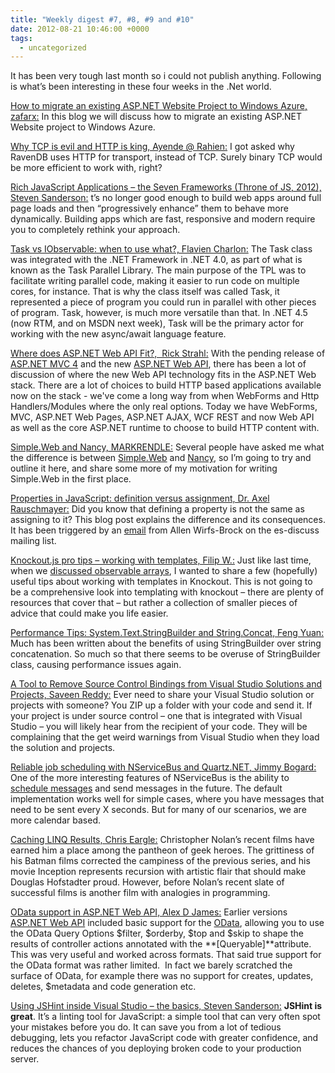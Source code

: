 ```yaml
---
title: "Weekly digest #7, #8, #9 and #10"
date: 2012-08-21 10:46:00 +0000
tags:
  - uncategorized
---
```


It has been very tough last month so i could not publish anything. Following is what’s been interesting in these four weeks in the .Net world.

 

[How to migrate an existing ASP.NET Website Project to Windows Azure, zafarx:](http://blogs.msdn.com/b/zkap/archive/2012/07/29/how-to-migrate-an-existing-asp-net-website-to-windows-azure.aspx) In this blog we will discuss how to migrate an existing ASP.NET Website project to Windows Azure.

 

[Why TCP is evil and HTTP is king, Ayende @ Rahien:](http://ayende.com/blog/157282/why-tcp-is-evil-and-http-is-king?key=e3ca0477-7b77-4695-b3b6-788e857003ce) I got asked why RavenDB uses HTTP for transport, instead of TCP. Surely binary TCP would be more efficient to work with, right?

 

[Rich JavaScript Applications – the Seven Frameworks (Throne of JS, 2012), Steven Sanderson:](http://blog.stevensanderson.com/2012/08/01/rich-javascript-applications-the-seven-frameworks-throne-of-js-2012/) t’s no longer good enough to build web apps around full page loads and then “progressively enhance” them to behave more dynamically. Building apps which are fast, responsive and modern require you to completely rethink your approach.

 

[Task vs IObservable: when to use what?, Flavien Charlon:](http://blogs.msdn.com/b/flaviencharlon/archive/2012/08/06/task-lt-t-gt-vs-iobservable-lt-t-gt-when-to-use-what.aspx) The Task class was integrated with the .NET Framework in .NET 4.0, as part of what is known as the Task Parallel Library. The main purpose of the TPL was to facilitate writing parallel code, making it easier to run code on multiple cores, for instance. That is why the class itself was called Task, it represented a piece of program you could run in parallel with other pieces of program. Task, however, is much more versatile than that. In .NET 4.5 (now RTM, and on MSDN next week), Task will be the primary actor for working with the new async/await language feature.

 

[Where does ASP.NET Web API Fit?,  Rick Strahl:](http://www.west-wind.com/weblog/posts/2012/Aug/07/Where-does-ASPNET-Web-API-Fit) With the pending release of [ASP.NET MVC 4](http://www.asp.net/mvc) and the new [ASP.NET Web API](http://www.asp.net/web-api), there has been a lot of discussion of where the new Web API technology fits in the ASP.NET Web stack. There are a lot of choices to build HTTP based applications available now on the stack - we've come a long way from when WebForms and Http Handlers/Modules where the only real options. Today we have WebForms, MVC, ASP.NET Web Pages, ASP.NET AJAX, WCF REST and now Web API as well as the core ASP.NET runtime to choose to build HTTP content with.

 

[Simple.Web and Nancy, MARKRENDLE:](http://blog.markrendle.net/2012/08/07/simple-web-and-nancy/) Several people have asked me what the difference is between [Simple.Web](https://github.com/markrendle/Simple.Web) and [Nancy](https://github.com/NancyFx/Nancy/), so I’m going to try and outline it here, and share some more of my motivation for writing Simple.Web in the first place.

 

[Properties in JavaScript: definition versus assignment, Dr. Axel Rauschmayer:](http://www.2ality.com/2012/08/property-definition-assignment.html) Did you know that defining a property is not the same as assigning to it? This blog post explains the difference and its consequences. It has been triggered by an [email](https://mail.mozilla.org/pipermail/es-discuss/2012-July/024227.html) from Allen Wirfs-Brock on the es-discuss mailing list.

 

[Knockout.js pro tips – working with templates, Filip W.:](http://www.strathweb.com/2012/08/knockout-js-pro-tips-working-with-templates/) Just like last time, when we [discussed observable arrays](http://www.strathweb.com/2012/07/knockout-js-pro-tips-working-with-observable-arrays/), I wanted to share a few (hopefully) useful tips about working with templates in Knockout. This is not going to be a comprehensive look into templating with knockout – there are plenty of resources that cover that – but rather a collection of smaller pieces of advice that could make you life easier.

 

[Performance Tips: System.Text.StringBuilder and String.Concat, Feng Yuan:](http://blogs.msdn.com/b/fyuan/archive/2012/08/12/performance-tips-system-text-stringbuilder-and-string-concat.aspx) Much has been written about the benefits of using StringBuilder over string concatenation. So much so that there seems to be overuse of StringBuilder class, causing performance issues again.

 

[A Tool to Remove Source Control Bindings from Visual Studio Solutions and Projects, Saveen Reddy:](http://blogs.msdn.com/b/saveenr/archive/2012/08/11/a-tool-to-remove-source-control-bindings-from-visual-studio-solutions-and-projects.aspx) Ever need to share your Visual Studio solution or projects with someone? You ZIP up a folder with your code and send it. If your project is under source control – one that is integrated with Visual Studio – you will likely hear from the recipient of your code. They will be complaining that the get weird warnings from Visual Studio when they load the solution and projects.

 

[Reliable job scheduling with NServiceBus and Quartz.NET, Jimmy Bogard:](http://lostechies.com/jimmybogard/2012/08/13/reliable-job-scheduling-with-nservicebus-and-quartz-net/) One of the more interesting features of NServiceBus is the ability to [schedule messages](http://nservicebus.com/Scheduling.aspx) and send messages in the future. The default implementation works well for simple cases, where you have messages that need to be sent every X seconds. But for many of our scenarios, we are more calendar based.

 

[Caching LINQ Results, Chris Eargle:](http://www.kodefuguru.com/post/2012/08/13/Caching-LINQ-Results.aspx) Christopher Nolan’s recent films have earned him a place among the pantheon of geek heroes. The grittiness of his Batman films corrected the campiness of the previous series, and his movie Inception represents recursion with artistic flair that should make Douglas Hofstadter proud. However, before Nolan’s recent slate of successful films is another film with analogies in programming.

 

[OData support in ASP.NET Web API, Alex D James:](http://blogs.msdn.com/b/alexj/archive/2012/08/15/odata-support-in-asp-net-web-api.aspx) Earlier versions [ASP.NET Web API](http://www.asp.net/web-api) included basic support for the [OData](http://www.odata.org/), allowing you to use the OData Query Options $filter, $orderby, $top and $skip to shape the results of controller actions annotated with the **[Queryable]**attribute. This was very useful and worked across formats. That said true support for the OData format was rather limited.  In fact we barely scratched the surface of OData, for example there was no support for creates, updates, deletes, $metadata and code generation etc.

 

[Using JSHint inside Visual Studio – the basics, Steven Sanderson:](http://blog.stevensanderson.com/2012/08/17/using-jshint-inside-visual-studio-the-basics/) **JSHint is great**. It’s a linting tool for JavaScript: a simple tool that can very often spot your mistakes before you do. It can save you from a lot of tedious debugging, lets you refactor JavaScript code with greater confidence, and reduces the chances of you deploying broken code to your production server.